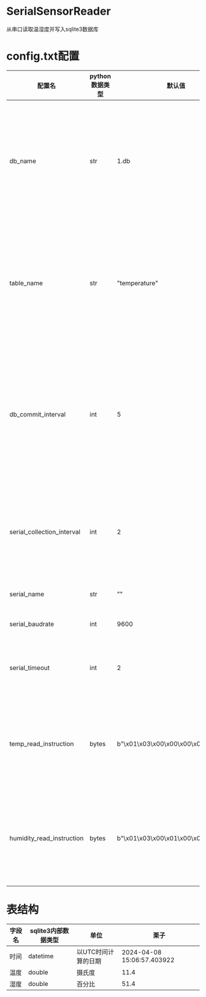 # SerialSensorReader
从串口读取温湿度并写入sqlite3数据库
# config.txt配置
|配置名|python数据类型|默认值|描述|
|-------|---|---|---|
|db_name|str|1.db|打开或创建的数据库文件名称|
|table_name|str|"temperature"|从数据库打开或创建的表名称|
|db_commit_interval|int|5|每隔几次将结果数据提交进数据库|
|serial_collection_interval|int|2|每隔几秒读取串口数据|
|serial_name|str|""|串口号|
|serial_baudrate|int|9600|波特率|
|serial_timeout|int|2|串口超时时间|
|temp_read_instruction|bytes|b"\x01\x03\x00\x00\x00\x01\x84\x0A"|发送的读取温度的指令|
|humidity_read_instruction|bytes|b"\x01\x03\x00\x01\x00\x01\xD5\xCA"|发送的读取湿度的指令|
# 表结构
|字段名|sqlite3内部数据类型|单位|栗子|
|---|---|---|---|
|时间|datetime|以UTC时间计算的日期|2024-04-08 15:06:57.403922|
|温度|double|摄氏度|11.4|
|湿度|double|百分比|51.4|

